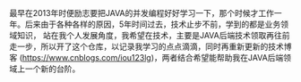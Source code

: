 最早在2013年时便励志要把JAVA的并发编程好好学习一下，那个时候才工作一年。后来由于各种各样的原因，5年时间过去，技术止步不前，学到的都是业务领域知识，
站在我个人发展角度，我希望在技术，主要是JAVA后端技术领取再往前走一步，所以开了这个仓库，以记录我学习的点点滴滴，同时再重新更新的技术博客
(https://www.cnblogs.com/iou123lg)，两者结合希望能帮助我在JAVA后端领域上一个新的台阶。
